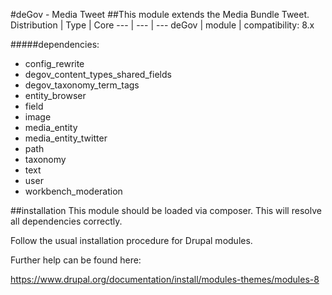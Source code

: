 #deGov - Media Tweet
##This module extends the Media Bundle Tweet.
Distribution | Type | Core
--- | --- | ---
deGov | module |  compatibility: 8.x

#####dependencies:
  - config_rewrite
  - degov_content_types_shared_fields
  - degov_taxonomy_term_tags
  - entity_browser
  - field
  - image
  - media_entity
  - media_entity_twitter
  - path
  - taxonomy
  - text
  - user
  - workbench_moderation

##installation
This module should be loaded via composer. This will resolve all dependencies correctly.

Follow the usual installation procedure for Drupal modules.

Further help can be found here:

https://www.drupal.org/documentation/install/modules-themes/modules-8
